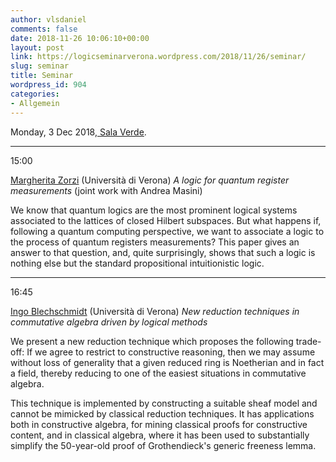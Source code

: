 ```yaml
---
author: vlsdaniel
comments: false
date: 2018-11-26 10:06:10+00:00
layout: post
link: https://logicseminarverona.wordpress.com/2018/11/26/seminar/
slug: seminar
title: Seminar
wordpress_id: 904
categories:
- Allgemein
---
```


Monday, 3 Dec 2018,[ Sala Verde](http://www.di.univr.it/?ent=luogo&id=220&lang=it).

___

15:00

[Margherita Zorzi](http://profs.sci.univr.it/~zorzim/) (Università di Verona)
_A logic for quantum register measurements_
(joint work with Andrea Masini)

We know that quantum logics are the most prominent logical systems associated to the lattices of closed Hilbert subspaces. But what happens if, following a quantum computing perspective, we want to associate a logic to the process of quantum registers measurements? This paper gives an answer to that question, and, quite surprisingly, shows that such a logic is nothing else but the standard propositional intuitionistic logic.

___

16:45

[Ingo Blechschmidt](https://www.ingo-blechschmidt.eu/) (Università di Verona)
_New reduction techniques in commutative algebra driven by logical methods_

We present a new reduction technique which proposes the following trade-off: If we agree to restrict to constructive reasoning, then we may assume without loss of generality that a given reduced ring is Noetherian and in fact a field, thereby reducing to one of the easiest situations in commutative algebra.

This technique is implemented by constructing a suitable sheaf model and cannot be mimicked by classical reduction techniques. It has applications both in constructive algebra, for mining classical proofs for constructive content, and in classical algebra, where it has been used to substantially simplify the 50-year-old proof of Grothendieck's generic freeness lemma.
